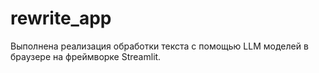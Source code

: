 # rewrite_app

Выполнена реализация обработки текста с помощью LLM моделей в браузере на фреймворке Streamlit.
